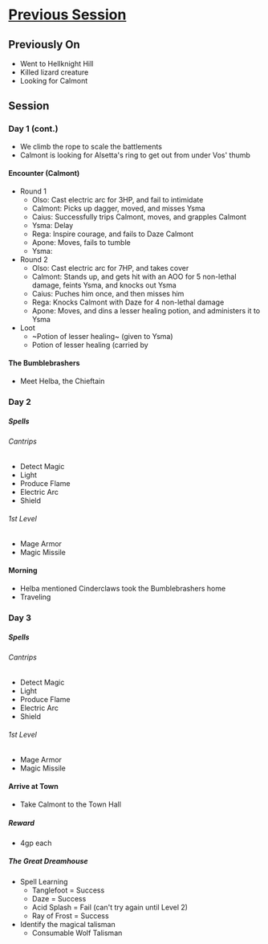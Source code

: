 # [Previous Session](./2020-06-17.md)

## Previously On

- Went to Hellknight Hill
- Killed lizard creature
- Looking for Calmont

## Session

### Day 1 (cont.)

- We climb the rope to scale the battlements
- Calmont is looking for Alsetta's ring to get out from under Vos' thumb

#### Encounter (Calmont)

- Round 1
  - Olso: Cast electric arc for 3HP, and fail to intimidate
  - Calmont: Picks up dagger, moved, and misses Ysma
  - Caius: Successfully trips Calmont, moves, and grapples Calmont
  - Ysma: Delay
  - Rega: Inspire courage, and fails to Daze Calmont
  - Apone: Moves, fails to tumble
  - Ysma: 
- Round 2
  - Olso: Cast electric arc for 7HP, and takes cover
  - Calmont: Stands up, and gets hit with an AOO for 5 non-lethal damage, feints Ysma, and knocks out Ysma
  - Caius: Puches him once, and then misses him
  - Rega: Knocks Calmont with Daze for 4 non-lethal damage
  - Apone: Moves, and dins a lesser healing potion, and administers it to Ysma
- Loot
  - ~Potion of lesser healing~ (given to Ysma)
  - Potion of lesser healing (carried by 

#### The Bumblebrashers

- Meet Helba, the Chieftain
  
### Day 2 

##### Spells 

###### Cantrips

- Detect Magic
- Light
- Produce Flame
- Electric Arc
- Shield

###### 1st Level

- Mage Armor
- Magic Missile

#### Morning

- Helba mentioned Cinderclaws took the Bumblebrashers home
- Traveling

### Day 3

##### Spells 

###### Cantrips

- Detect Magic
- Light
- Produce Flame
- Electric Arc
- Shield

###### 1st Level

- Mage Armor
- Magic Missile

#### Arrive at Town

- Take Calmont to the Town Hall

##### Reward

- 4gp each

##### The Great Dreamhouse

- Spell Learning
  - Tanglefoot = Success
  - Daze = Success
  - Acid Splash = Fail (can't try again until Level 2)
  - Ray of Frost = Success
- Identify the magical talisman
  - Consumable Wolf Talisman
